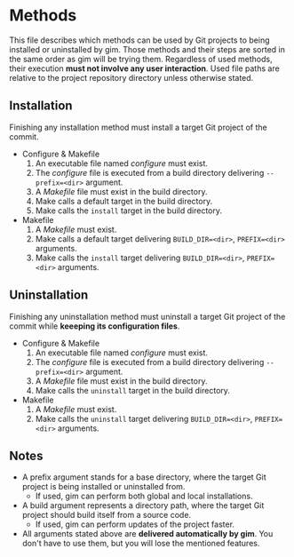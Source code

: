 # Methods

This file describes which methods can be used by Git projects to being installed or uninstalled by gim. Those methods and their steps are sorted in the same order as gim will be trying them. Regardless of used methods, their execution **must not involve any user interaction**. Used file paths are relative to the project repository directory unless otherwise stated.

## Installation

Finishing any installation method must install a target Git project of the commit.

* Configure & Makefile
  1. An executable file named *configure* must exist.
  2. The *configure* file is executed from a build directory delivering `--prefix=<dir>` argument.
  3. A *Makefile* file must exist in the build directory.
  4. Make calls a default target in the build directory.
  5. Make calls the `install` target in the build directory.
* Makefile
  1. A *Makefile* must exist.
  2. Make calls a default target delivering `BUILD_DIR=<dir>`, `PREFIX=<dir>` arguments.
  3. Make calls the `install` target delivering `BUILD_DIR=<dir>`, `PREFIX=<dir>` arguments.

## Uninstallation

Finishing any uninstallation method must uninstall a target Git project of the commit while **keeeping its configuration files**.

* Configure & Makefile
  1. An executable file named *configure* must exist.
  2. The *configure* file is executed from a build directory delivering `--prefix=<dir>` argument.
  3. A *Makefile* file must exist in the build directory.
  4. Make calls the `uninstall` target in the build directory.
* Makefile
  1. A *Makefile* must exist.
  3. Make calls the `uninstall` target delivering `BUILD_DIR=<dir>`, `PREFIX=<dir>` arguments.

## Notes

* A prefix argument stands for a base directory, where the target Git project is being installed or uninstalled from.
  * If used, gim can perform both global and local installations.
* A build argument represents a directory path, where the target Git project should build itself from a source code.
  * If used, gim can perform updates of the project faster.
* All arguments stated above are **delivered automatically by gim**. You don't have to use them, but you will lose the mentioned features.
